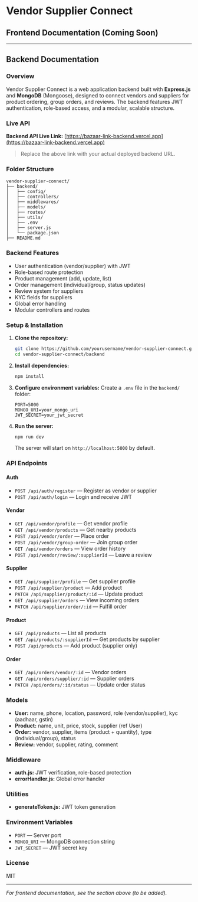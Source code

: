 # Vendor Supplier Connect

## Frontend Documentation (Coming Soon)
<!--
Add your frontend stack, setup, and usage instructions here.
-->

---

## Backend Documentation

### Overview
Vendor Supplier Connect is a web application backend built with **Express.js** and **MongoDB** (Mongoose), designed to connect vendors and suppliers for product ordering, group orders, and reviews. The backend features JWT authentication, role-based access, and a modular, scalable structure.

### Live API
**Backend API Live Link:** [https://bazaar-link-backend.vercel.app](https://bazaar-link-backend.vercel.app)

> Replace the above link with your actual deployed backend URL.

### Folder Structure
```
vendor-supplier-connect/
├── backend/
│   ├── config/
│   ├── controllers/
│   ├── middlewares/
│   ├── models/
│   ├── routes/
│   ├── utils/
│   ├── .env
│   ├── server.js
│   └── package.json
├── README.md
```

### Backend Features
- User authentication (vendor/supplier) with JWT
- Role-based route protection
- Product management (add, update, list)
- Order management (individual/group, status updates)
- Review system for suppliers
- KYC fields for suppliers
- Global error handling
- Modular controllers and routes

### Setup & Installation
1. **Clone the repository:**
   ```bash
   git clone https://github.com/yourusername/vendor-supplier-connect.git
   cd vendor-supplier-connect/backend
   ```
2. **Install dependencies:**
   ```bash
   npm install
   ```
3. **Configure environment variables:**
   Create a `.env` file in the `backend/` folder:
   ```env
   PORT=5000
   MONGO_URI=your_mongo_uri
   JWT_SECRET=your_jwt_secret
   ```
4. **Run the server:**
   ```bash
   npm run dev
   ```
   The server will start on `http://localhost:5000` by default.

### API Endpoints
#### Auth
- `POST /api/auth/register` — Register as vendor or supplier
- `POST /api/auth/login` — Login and receive JWT

#### Vendor
- `GET /api/vendor/profile` — Get vendor profile
- `GET /api/vendor/products` — Get nearby products
- `POST /api/vendor/order` — Place order
- `POST /api/vendor/group-order` — Join group order
- `GET /api/vendor/orders` — View order history
- `POST /api/vendor/review/:supplierId` — Leave a review

#### Supplier
- `GET /api/supplier/profile` — Get supplier profile
- `POST /api/supplier/product` — Add product
- `PATCH /api/supplier/product/:id` — Update product
- `GET /api/supplier/orders` — View incoming orders
- `PATCH /api/supplier/order/:id` — Fulfill order

#### Product
- `GET /api/products` — List all products
- `GET /api/products/:supplierId` — Get products by supplier
- `POST /api/products` — Add product (supplier only)

#### Order
- `GET /api/orders/vendor/:id` — Vendor orders
- `GET /api/orders/supplier/:id` — Supplier orders
- `PATCH /api/orders/:id/status` — Update order status

### Models
- **User:** name, phone, location, password, role (vendor/supplier), kyc (aadhaar, gstin)
- **Product:** name, unit, price, stock, supplier (ref User)
- **Order:** vendor, supplier, items (product + quantity), type (individual/group), status
- **Review:** vendor, supplier, rating, comment

### Middleware
- **auth.js:** JWT verification, role-based protection
- **errorHandler.js:** Global error handler

### Utilities
- **generateToken.js:** JWT token generation

### Environment Variables
- `PORT` — Server port
- `MONGO_URI` — MongoDB connection string
- `JWT_SECRET` — JWT secret key

### License
MIT

---
*For frontend documentation, see the section above (to be added).* 
